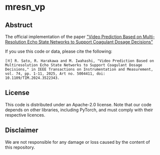 # mresn_vp
## Abstruct
The official implementation of the paper ["Video Prediction Based on Multi-Resolution Echo State Networks to Support Coagulant Dosage Decisions"](https://ieeexplore.ieee.org/document/10816143)

If you use this code or data, please cite the following:
```
[※] R. Sato, R. Harakawa and M. Iwahashi, "Video Prediction Based on Multiresolution Echo State Networks to Support Coagulant Dosage Decisions," in IEEE Transactions on Instrumentation and Measurement, vol. 74, pp. 1-11, 2025, Art no. 5004411, doi: 10.1109/TIM.2024.3522343.
```

## License
This code is distributed under an Apache-2.0 license.
Note that our code depends on other libraries, including PyTorch, and must comply with their respective licences.

## Disclaimer
We are not responsible for any damage or loss caused by the content of this repository.